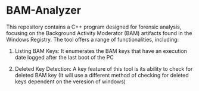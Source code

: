 # BAM-Analyzer

This repository contains a C++ program designed for forensic analysis, focusing on the Background Activity Moderator (BAM) artifacts found in the Windows Registry. The tool offers a range of functionalities, including:

1. Listing BAM Keys: It enumerates the BAM keys that have an execution date logged after the last boot of the PC 

2. Deleted Key Detection: A key feature of this tool is its ability to check for deleted BAM key (It will use a different method of checking for deleted keys dependent on the veresion of windows)


